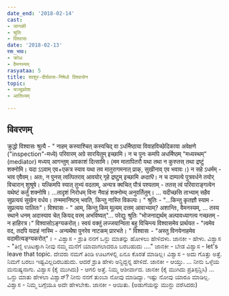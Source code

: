 ```yaml
---
date_end: '2018-02-14'
cast:
- जानकी
- श्रुतिः
- विश्वासः
date: '2018-02-13'
रसः_भावः:
- क्रोधः
- वैमनस्यम्
rasyataa: 5
title: श्वशुर-दीर्घवास-निषेधो विश्वासेन
topic:
- चञ्चूप्रवेशः
- आतिथ्यम्

---
```


## विवरणम्
क्रुद्धो विश्वासः श्रुत्यै - "
नाहम् कस्याश्चित् कस्यचिद् वा ऽधर्मिष्ठाया विवाहविच्छेदिकाया अवेक्षणे ("inspection"-मध्ये) परिवारम् अग्रे सारयितुम् इच्छामि। न च पुनः कमपि  अधर्मिष्ठम् "मध्यस्थम्" (mediator) मध्यय् आगन्तुम् अवकाशं दित्सामि। (मम मातापितरौ यथा तथा न कुरुतस् तथा द्रष्टुं शक्नोमि। यदा ऽऽवाम् एव+एकत्र स्याव यथा तव मातुरागमनात् प्राक्, सुखीनाव् एव भवावः।) न सहे ऽधर्मम् - भाव एवैवम्।
अतः, न पुनस् त्वत्पितराव् आवयोर् गृहे द्रष्टुम् इच्छामि *कदापि*। न च दाम्पत्ये पुत्रवर्धने तयोर् विचारान् शुश्रूषे। यत्किमपि स्यात् तुभ्यं वदताम्, अन्यत्र क्वचित् पौत्रं पश्यताम् - ततस् त्वं परिवाराङ्गत्वेन यथेष्टं कर्तुं शक्नोषि। …तादृशं निरोधम् विना नैवाहं शक्नोम्य् अनुवर्तितुम्। … यदीच्छसि ताभ्याम् सहैव सुप्रत्ययं सुखेन वर्धय। तन्ममानिष्टम् भवति, किन्तु नास्ति विकल्पः। "
श्रुतिः - "…किन्तु कृतज्ञौ स्याम - सुप्रत्ययः पालितः"। विश्वासः - " आम्, किन्तु किम् मूल्यम् दत्तम् आवाभ्याम्? अशान्तिः, वैमनस्यम्, … तस्य स्थाने धनम् अदास्याव चेत् कियद् वरम् अभविष्यत्"... परेद्युः श्रुतिः "भोजनाद्यर्थम् अल्पावध्यागत्य गच्छतम् - न हाहिरत्र।" विश्वासोऽङ्ग्यकरोत्। स्वयं वक्तुं लज्जयान्विता बहु विचिन्त्य विश्वासमेव प्रार्थयत - "त्वमेव वद, तदपि यदाहं नास्मि - अन्यथैषा पुनरेव नाटकम् प्रारभते। " विश्वासः - "अस्तु विनयेनाहमेव वदामीत्यङ्ग्यकरोत्"। -
ವಿಶ್ವಾಸ -  ಶ್ರುತಿ ನನಗೆ ಒನ್ದು ಮಾತನ್ನು ಹೋಳಲು ಹೇಳಿದಳು. ಜಾನಕೀ - ಹೇಳು.
ವಿಶ್ವಾಸ - "ತಿಣ್ಡಿ ಊಟಕ್ಕಾಗಿ ನೀವು ನಮ್ಮ ಮನೆಗೆ ಯಾವಾಗಲಾದರೂ ಬರಬಹುದು …." ಜಾನಕೀ -  ಬೇಡ ವಿಶ್ವಾಸ -  let's leave that topic.  ದೇವರು ನಮಗೆ ತಿಂಡಿ ಊಟಗಳಲ್ಲಿ ಏನೂ ಕೊರತೆ ಮಾಡಿಲ್ಲ। ವಿಶ್ವಾಸ - ಅದು ಗೊತ್ತು ಅತ್ತೆ. ನಿಮಗೆ ಬರಲು ಇಷ್ಟವಿಲ್ಲದಿರಬಹುದು. ಆದರೆ ಶ್ರುತಿ ಹೇಳು ಅನ್ದಿದ್ದನ್ನ ಹೇಳಿದೆ. ಜಾನಕೀ - ಆಯ್ತು. … ನೀನು ಒಳ್ಳೆಯ ಮನುಷ್ಯನಾಗು. ವಿಶ್ವಾಸ (ಕೈ ಮುಗಿದು) - ಆಗಲಿ ಅತ್ತೆ. ನಿಮ್ಮ ಆಶೀರ್ವಾದ. ಜಾನಕೀ (ಕೈ ಮುಗಿದು ಪ್ರತಿಸ್ಪನ್ದಿಸಿ) … ಒನ್ದು ಮಾತು ಹೇಳಲಾ ವಿಶ್ವಾಸ್? ನೀನು ನನಗೆ ತುಂಬಾ ನೋವು ಮಾಡಿದ್ಯಾ. ಇಷ್ಟು ನೋವು ಯಾರೂ ಮಾಡಿಲ್ಲ.
ವಿಶ್ವಾಸ - ನಿಮ್ಮ ಬಗ್ಗೆಯೂ ಅದೇ ಹೇಳಬೇಕು. ಜಾನಕೀ - ಆಯಿತು. (ಅಡುಗೆಯನ್ನು ಮುನ್ದು ವರೆಸಿದರು)

